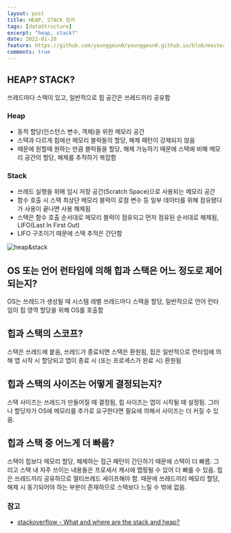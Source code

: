 ```yaml
---
layout: post
title: HEAP, STACK 정리
tags: [dataStructure]
excerpt: "heap, stack?"
date: 2022-01-20
feature: https://github.com/younggeun0/younggeun0.github.io/blob/master/_posts/img/til/til.png?raw=true
comments: true
---
```

 
## HEAP? STACK?

쓰레드마다 스택이 있고, 일반적으로 힙 공간은 쓰레드끼리 공유함

### Heap
  * 동적 할당(인스턴스 변수, 객체)을 위한 메모리 공간
  * 스택과 다르게 힙에선 메모리 블럭들의 할당, 해제 패턴이 강제되지 않음
  * 때문에 원할때 원하는 만큼 블럭들을 할당, 해제 가능하기 때문에 스택에 비해 메모리 공간의 할당, 해제를 추적하기 복잡함

### Stack
  * 쓰레드 실행을 위해 임시 저장 공간(Scratch Space)으로 사용되는 메모리 공간
  * 함수 호출 시 스택 최상단 메모리 블럭이 로컬 변수 등 일부 데이터를 위해 점유됐다가 사용이 끝나면 사용 해제됨
  * 스택은 함수 호출 순서대로 메모리 블럭이 점유되고 먼저 점유된 순서대로 해제됨, LIFO(Last In First Out)
  * LIFO 구조이기 때문에 스택 추적은 간단함

![heap&stack](https://vikashazrati.files.wordpress.com/2007/10/stacknheap.png?w=594)

## OS 또는 언어 런타임에 의해 힙과 스택은 어느 정도로 제어되는지?

OS는 쓰레드가 생성될 때 시스템 레벨 쓰레드마다 스택을 할당, 일반적으로 언어 런타임이 힙 영역 할당을 위해 OS를 호출함

## 힙과 스택의 스코프?

스택은 쓰레드에 붙음, 쓰레드가 종료되면 스택은 환원됨, 힙은 일반적으로 런타임에 의해 앱 시작 시 할당되고 앱이 종료 시 (또는 프로세스가 완료 시) 환원됨

## 힙과 스택의 사이즈는 어떻게 결정되는지?

스택 사이즈는 쓰레드가 만들어질 때 결정됨, 힙 사이즈는 앱이 시작될 때 설정됨. 그러나 할당자가 OS에 메모리를 추가로 요구한다면 필요에 의해서 사이즈는 더 커질 수 있음.

## 힙과 스택 중 어느게 더 빠름?

스택이 힙보다 메모리 할당, 해제하는 접근 패턴이 간단하기 때문에 스택이 더 빠름. 그리고 스택 내 자주 쓰이는 내용들은 프로세서 캐시에 맵핑될 수 있어 더 빠를 수 있음. 힙은 쓰레드끼리 공유하므로 멀티쓰레드 세이프해야 함. 때문에 쓰레드끼리 메모리 할당, 해제 시 동기되어야 하는 부분이 존재하므로 스택보다 느릴 수 밖에 없음.

### 참고

* [stackoverflow - What and where are the stack and heap?](https://stackoverflow.com/questions/79923/what-and-where-are-the-stack-and-heap)
